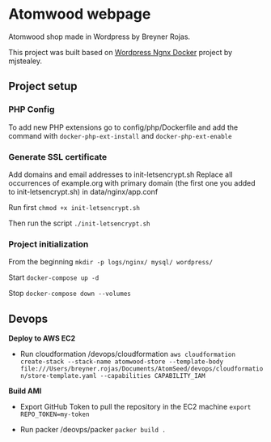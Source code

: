 # Atomwood webpage

Atomwood shop made in Wordpress by Breyner Rojas.

This project was built based on [Wordpress Ngnx Docker](https://github.com/mjstealey/wordpress-nginx-docker) project by mjstealey.

## Project setup
### PHP Config
To add new PHP extensions go to config/php/Dockerfile and add the command with
```docker-php-ext-install``` and ```docker-php-ext-enable```

### Generate SSL certificate
Add domains and email addresses to init-letsencrypt.sh
Replace all occurrences of example.org with primary domain (the first one you added to init-letsencrypt.sh) in data/nginx/app.conf

Run first
```chmod +x init-letsencrypt.sh```

Then run the script
```./init-letsencrypt.sh```

### Project initialization
From the beginning
```mkdir -p logs/nginx/ mysql/ wordpress/```

Start
```docker-compose up -d```

Stop
```docker-compose down --volumes```

## Devops

**Deploy to AWS EC2**
- Run cloudformation
/devops/cloudformation
```aws cloudformation create-stack --stack-name atomwood-store --template-body file:///Users/breyner.rojas/Documents/AtomSeed/devops/cloudformation/store-template.yaml --capabilities CAPABILITY_IAM```

**Build AMI**
- Export GitHub Token to pull the repository in the EC2 machine
```export REPO_TOKEN=my-token```

- Run packer
/deovps/packer
```packer build .```

